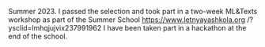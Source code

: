 Summer 2023. 
I passed the selection and took part in a two-week ML&Texts workshop as part of the Summer School 
https://www.letnyayashkola.org /?ysclid=lmhqjujvix237991962
I have been taken part in a hackathon at the end of the school.
